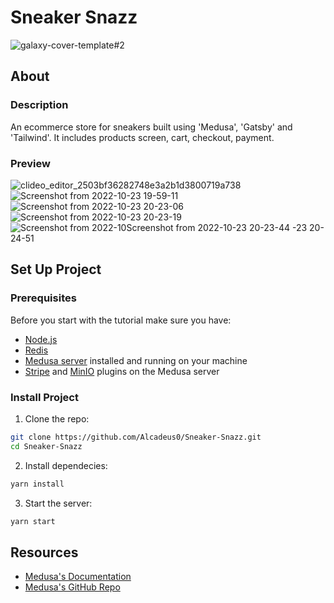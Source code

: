 <h1>Sneaker Snazz</h1>

![galaxy-cover-template#2](https://user-images.githubusercontent.com/59562284/197400047-a13fb554-a889-4d09-b27c-a846c03f3e92.jpg)

<h2>About</h2>


### Description

An ecommerce store for sneakers built using 'Medusa', 'Gatsby' and 'Tailwind'. It includes products screen, cart, checkout, payment.

### Preview
![clideo_editor_2503bf36282748e3a2b1d3800719a738](https://user-images.githubusercontent.com/59562284/197402203-12ce8296-5371-4c75-9c45-fbb503d107cf.gif)
![Screenshot from 2022-10-23 19-59-11](https://user-images.githubusercontent.com/59562284/197400314-a07c99d2-cca7-47a1-91b8-9f64e36313fa.png)
![Screenshot from 2022-10-23 20-23-06](https://user-images.githubusercontent.com/59562284/197400374-6b17ac92-bf99-4d5d-b6c7-2c228ef1a668.png)
![Screenshot from 2022-10-23 20-23-19](https://user-images.githubusercontent.com/59562284/197400422-74a6a5d3-4389-4ce4-95a1-48eb7ce61a7a.png)
![Screenshot from 2022-10![Screenshot from 2022-10-23 20-23-44](https://user-images.githubusercontent.com/59562284/197400547-6aa598cd-a8aa-4965-b73a-44f434b19b2c.png)
-23 20-24-51](https://user-images.githubusercontent.com/59562284/197400475-255bcf4e-19fc-4e16-a760-a35872f79cdb.png)

<h2>Set Up Project</h2>

### Prerequisites

Before you start with the tutorial make sure you have:

- [Node.js](https://nodejs.org/en/)
- [Redis](https://redis.io/)
- [Medusa server](https://docs.medusajs.com/quickstart/quick-start/) installed and running on your machine
- [Stripe](https://docs.medusajs.com/add-plugins/stripe/) and [MinIO](https://min.io/docs/minio/kubernetes/upstream/) plugins on the Medusa server

### Install Project

1. Clone the repo:

```sh
git clone https://github.com/Alcadeus0/Sneaker-Snazz.git
cd Sneaker-Snazz
```

2. Install dependecies:

```sh
yarn install
```

3. Start the server:

```sh
yarn start
```

<h2>Resources</h2>

- [Medusa's Documentation](https://docs.medusajs.com/)
- [Medusa's GitHub Repo](https://github.com/medusajs/medusa)
